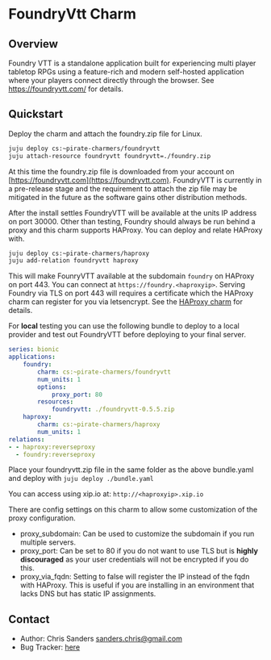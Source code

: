 # FoundryVtt Charm

Overview
--------

Foundry VTT is a standalone application built for experiencing multi player tabletop RPGs
using a feature-rich and modern self-hosted application where your players connect directly
through the browser. See https://foundryvtt.com/ for details.

Quickstart
----------

Deploy the charm and attach the foundry.zip file for Linux.
```bash
juju deploy cs:~pirate-charmers/foundryvtt
juju attach-resource foundryvtt foundryvtt=./foundry.zip
```
At this time the foundry.zip file is downloaded from your account on
[https://foundryvtt.com](https://foundryvtt.com). FoundryVTT is currently in a pre-release
stage and the requirement to attach the zip file may be mitigated in the future as the
software gains other distribution methods.

After the install settles FoundryVTT will be available at the units IP address on port 30000.
Other than testing, Foundry should always be run behind a proxy and this charm supports
HAProxy. You can deploy and relate HAProxy with.
```bash
juju deploy cs:~pirate-charmers/haproxy
juju add-relation foundryvtt haproxy
```
This will make FounryVTT available at the subdomain `foundry` on HAProxy on port 443. You can
connect at `https://foundry.<haproxyip>`. Serving Foundry via TLS on port 443 will requires a
certificate which the HAProxy charm can register for you via letsencrypt. See the [HAProxy charm](https://jaas.ai/u/pirate-charmers/haproxy) for details.

For **local** testing you can use the following bundle to deploy to a
local provider and test out FoundryVTT before deploying to your final server.

```yaml
series: bionic
applications:
    foundry:
        charm: cs:~pirate-charmers/foundryvtt
        num_units: 1
        options:
            proxy_port: 80
        resources:
            foundryvtt: ./foundryvtt-0.5.5.zip
    haproxy:
        charm: cs:~pirate-charmers/haproxy
        num_units: 1
relations:
- - haproxy:reverseproxy
  - foundry:reverseproxy
```
Place your foundryvtt.zip file in the same folder as the above bundle.yaml and
deploy with `juju deploy ./bundle.yaml`

You can access using xip.io at: `http://<haproxyip>.xip.io`

There are config settings on this charm to allow some customization of the proxy
configuration.
 - proxy_subdomain: Can be used to customize the subdomain if you run multiple servers.
 - proxy_port: Can be set to 80 if you do not want to use TLS but is **highly discouraged** as
  your user credentials will not be encrypted if you do this.
 - proxy_via_fqdn: Setting to false will register the IP instead of the fqdn with HAProxy.
  This is useful if you are installing in an environment that lacks DNS but has static IP
  assignments.

Contact
-------
 - Author: Chris Sanders <sanders.chris@gmail.com>
 - Bug Tracker: [here](https://github.com/alchemy-charmers/charm-foundryvtt/issues)
